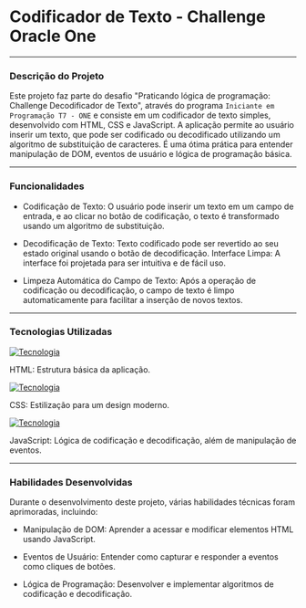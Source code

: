 # Codificador de Texto - Challenge Oracle One
---
### Descrição do Projeto
Este projeto faz parte do desafio "Praticando lógica de programação: Challenge Decodificador de Texto", através do programa `Iniciante em Programação T7 - ONE` e consiste em um codificador de texto simples, desenvolvido com HTML, CSS e JavaScript. A aplicação permite ao usuário inserir um texto, que pode ser codificado ou decodificado utilizando um algoritmo de substituição de caracteres. É uma ótima prática para entender manipulação de DOM, eventos de usuário e lógica de programação básica.

---

### Funcionalidades
- Codificação de Texto: O usuário pode inserir um texto em um campo de entrada, e ao clicar no botão de codificação, o texto é transformado usando um algoritmo de substituição.

- Decodificação de Texto: Texto codificado pode ser revertido ao seu estado original usando o botão de decodificação.
Interface Limpa: A interface foi projetada para ser intuitiva e de fácil uso.

- Limpeza Automática do Campo de Texto: Após a operação de codificação ou decodificação, o campo de texto é limpo automaticamente para facilitar a inserção de novos textos.

---

### Tecnologias Utilizadas
[![Tecnologia](https://skillicons.dev/icons?i=html)](https://skillicons.dev)

HTML: Estrutura básica da aplicação.

[![Tecnologia](https://skillicons.dev/icons?i=css)](https://skillicons.dev)

CSS: Estilização para um design moderno.

[![Tecnologia](https://skillicons.dev/icons?i=js)](https://skillicons.dev)

JavaScript: Lógica de codificação e decodificação, além de manipulação de eventos.

---

### Habilidades Desenvolvidas
Durante o desenvolvimento deste projeto, várias habilidades técnicas foram aprimoradas, incluindo:

- Manipulação de DOM: Aprender a acessar e modificar elementos HTML usando JavaScript.

- Eventos de Usuário: Entender como capturar e responder a eventos como cliques de botões.

- Lógica de Programação: Desenvolver e implementar algoritmos de codificação e decodificação.